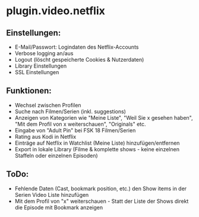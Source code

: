 # plugin.video.netflix

Einstellungen:
--------------

  - E-Mail/Passwort: Logindaten des Netflix-Accounts
  - Verbose logging an/aus
  - Logout (löscht gespeicherte Cookies & Nutzerdaten)
  - Library Einstellungen
  - SSL Einstellungen

Funktionen:
-----------

  - Wechsel zwischen Profilen
  - Suche nach Filmen/Serien (inkl. suggestions)
  - Anzeigen von Kategorien wie "Meine Liste", "Weil Sie x gesehen haben", "Mit dem Profil von x weiterschauen", "Originals" etc.
  - Eingabe von "Adult Pin" bei FSK 18 Filmen/Serien
  - Rating aus Kodi in Netflix  
  - Einträge auf Netflix in Watchlist (Meine Liste) hinzufügen/entfernen
  - Export in lokale Library (Filme & komplette shows - keine einzelnen Staffeln oder einzelnen Episoden)

ToDo:
-----

  - Fehlende Daten (Cast, bookmark position, etc.) den Show items in der Serien Video Liste hinzufügen
  - Mit dem Profil von "x" weiterschauen - Statt der Liste der Shows direkt die Episode mit Bookmark anzeigen
